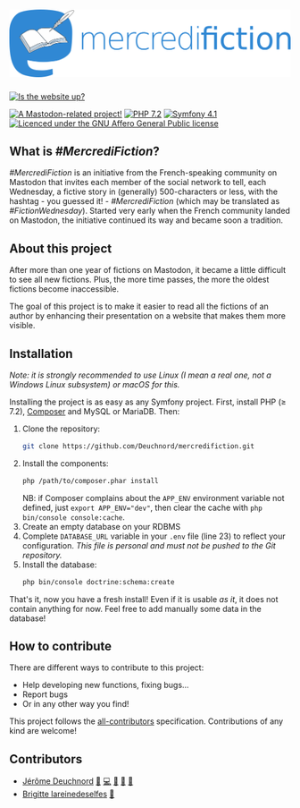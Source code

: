 # ![#MercrediFiction](public/mercredifiction.png)

[![Is the website up?](https://img.shields.io/website-up-down-green-red/https/mercredifiction.io.svg?label=mercredifiction.io)](https://mercredifiction.io)

[![A Mastodon-related project!](https://img.shields.io/badge/-Mastodon-grey.svg?logo=mastodon)](https://joinmastodon.org)
[![PHP 7.2](https://img.shields.io/badge/PHP-7.2-purple.svg?logo=php)](https://php.net)
[![Symfony 4.1](https://img.shields.io/badge/Symfony-4.1-black.svg?logo=symfony)](https://symfony.com)
[![Licenced under the GNU Affero General Public license](https://img.shields.io/badge/license-AGPL_v3-blue.svg)](LICENSE)

## What is _#MercrediFiction_?

_\#MercrediFiction_ is an initiative from the French-speaking community on Mastodon that invites
each member of the social network to tell, each Wednesday, a fictive story in (generally)
500-characters or less, with the hashtag - you guessed it! - _#MercrediFiction_ (which may be translated as
_#FictionWednesday_).
Started very early when the French community landed on Mastodon, the initiative continued its way
and became soon a tradition.

## About this project

After more than one year of fictions on Mastodon, it became a little difficult to see all new
fictions. Plus, the more time passes, the more the oldest fictions become inaccessible.

The goal of this project is to make it easier to read all the fictions of an author by enhancing
their presentation on a website that makes them more visible.

## Installation

_Note: it is strongly recommended to use Linux (I mean a real one, not a Windows Linux subsystem) or macOS for this._

Installing the project is as easy as any Symfony project. First, install PHP (≥ 7.2), [Composer](https://getcomposer.org/download) and MySQL or MariaDB. Then:

1. Clone the repository:
   ```sh
   git clone https://github.com/Deuchnord/mercredifiction.git
   ```
2. Install the components:
   ```sh
   php /path/to/composer.phar install
   ```
   NB: if Composer complains about the `APP_ENV` environment variable not defined, just `export APP_ENV="dev"`, then clear the cache with `php bin/console console:cache`.
3. Create an empty database on your RDBMS
4. Complete `DATABASE_URL` variable in your `.env` file (line 23) to reflect your configuration. _This file is personal and must not be pushed to the Git repository._
5. Install the database:
   ```sh
   php bin/console doctrine:schema:create
   ```

That's it, now you have a fresh install! Even if it is usable _as it_, it does not contain anything for now. Feel free to add manually some data in the database!

## How to contribute

There are different ways to contribute to this project:

- Help developing new functions, fixing bugs...
- Report bugs
- Or in any other way you find!

This project follows the [all-contributors](https://github.com/kentcdodds/all-contributors/blob/master/README.md)
specification. Contributions of any kind are welcome!

## Contributors

<!-- ALL-CONTRIBUTORS-LIST:START - Do not remove or modify this section -->
- [Jérôme Deuchnord](https://deuchnord.fr) [💬](#questions "Answering questions") [💻](https://github.com/Deuchnord/mercredifiction/commits?author=Deuchnord "Writes code") [🎨](#design "Logo, design of the website") [👀](#reviewer "Reviews pull requests") [🤔](#planning "Planning")
- [Brigitte lareinedeselfes](https://framapiaf.org/@lareinedeselfes) [🐛](#bugs "Bug reporter")
<!-- ALL-CONTRIBUTORS-LIST:END -->